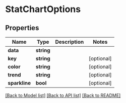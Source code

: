 # StatChartOptions

## Properties
Name | Type | Description | Notes
------------ | ------------- | ------------- | -------------
**data** | **string** |  | 
**key** | **string** |  | [optional] 
**color** | **string** |  | [optional] 
**trend** | **string** |  | [optional] 
**sparkline** | **bool** |  | [optional] 

[[Back to Model list]](../README.md#documentation-for-models) [[Back to API list]](../README.md#documentation-for-api-endpoints) [[Back to README]](../README.md)


